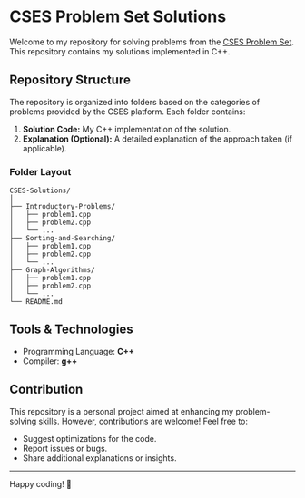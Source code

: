 # CSES Problem Set Solutions

Welcome to my repository for solving problems from the [CSES Problem Set](https://cses.fi/problemset/). This repository contains my solutions implemented in C++.

## Repository Structure

The repository is organized into folders based on the categories of problems provided by the CSES platform. Each folder contains:

1. **Solution Code:** My C++ implementation of the solution.
2. **Explanation (Optional):** A detailed explanation of the approach taken (if applicable).

### Folder Layout
```
CSES-Solutions/
│
├── Introductory-Problems/
│   ├── problem1.cpp
│   ├── problem2.cpp
│   └── ...
├── Sorting-and-Searching/
│   ├── problem1.cpp
│   ├── problem2.cpp
│   └── ...
├── Graph-Algorithms/
│   ├── problem1.cpp
│   ├── problem2.cpp
│   └── ...
└── README.md
```

## Tools & Technologies

- Programming Language: **C++**
- Compiler: **g++**

## Contribution

This repository is a personal project aimed at enhancing my problem-solving skills. However, contributions are welcome! Feel free to:

- Suggest optimizations for the code.
- Report issues or bugs.
- Share additional explanations or insights.

---

Happy coding! 🚀
